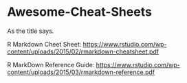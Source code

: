 # Awesome-Cheat-Sheets
As the title says. 

R Markdown Cheet Sheet: https://www.rstudio.com/wp-content/uploads/2015/02/rmarkdown-cheatsheet.pdf

R MarkDown Reference Guide: https://www.rstudio.com/wp-content/uploads/2015/03/rmarkdown-reference.pdf
